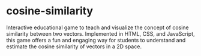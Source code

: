 # cosine-similarity
Interactive educational game to teach and visualize the concept of cosine similarity between two vectors. Implemented in HTML, CSS, and JavaScript, this game offers a fun and engaging way for students to understand and estimate the cosine similarity of vectors in a 2D space.
